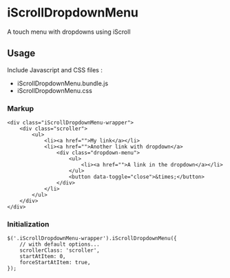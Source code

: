 # iScrollDropdownMenu

A touch menu with dropdowns using iScroll

## Usage

Include Javascript and CSS files :
- iScrollDropdownMenu.bundle.js
- iScrollDropdownMenu.css

### Markup

```
<div class="iScrollDropdownMenu-wrapper">
    <div class="scroller">
        <ul>
            <li><a href="">My link</a></li>
            <li><a href="">Another link with dropdown</a>
                <div class="dropdown-menu">
                    <ul>
                        <li><a href="">A link in the dropdown</a></li>
                    </ul>
                    <button data-toggle="close">&times;</button>
                </div>
            </li>
        </ul>
    </div>
</div>
```

### Initialization

```
$('.iScrollDropdownMenu-wrapper').iScrollDropdownMenu({
    // with default options...
    scrollerClass: 'scroller',
    startAtItem: 0,
    forceStartAtItem: true,
});
```


